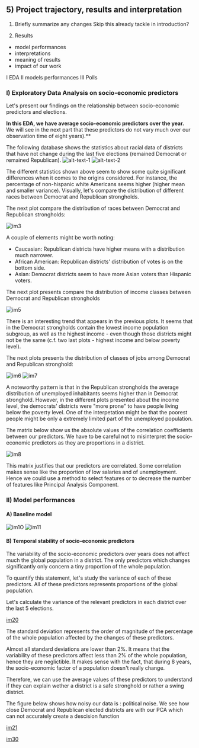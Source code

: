 ## 5) Project trajectory, results and interpretation

1) Briefly summarize any changes
Skip this already tackle in introduction?

2) Results
- model performances
- interpretations
- meaning of results
- impact of our work

I EDA
II models performances
III Polls



### I) Exploratory Data Analysis on socio-economic predictors

Let's present our findings on the relationship between socio-economic predictors and elections.

**In this EDA, we have average socio-economic predictors over the year.** We will see in the next part that these predictors do not vary much over our observation time of eight years).**

The following database shows the statistics about racial data of districts that have not change during the last five elections (remained Democrat or remained Republican).
![alt-text-1](pictures/All_democrat_statistics_race.png "title-1") ![alt-text-2](pictures/All_republican_statistics_race.png "title-2")


The different statistics shown above seem to show some quite significant differences when it comes to the origins considered. For instance, the percentage of non-hispanic white Americans seems higher (higher mean and smaller variance). Visually, let's compare the distribution of different races between Democrat and Republican strongholds.

The next plot compare the distribution of races between Democrat and Republican strongholds:

![im3](pictures/Boxplots_Race_EDA.png)

A couple of elements might be worth noting:
- Caucasian: Republican districts have higher means with a distribution much narrower.
- African American: Republican districts' distribution of votes is on the bottom side.
- Asian: Democrat districts seem to have more Asian voters than Hispanic voters.

The next plot presents compare the distribution of income classes between Democrat and Republican strongholds

![im5](pictures/Boxplots_Income_EDA.png)

There is an interesting trend that appears in the previous plots. It seems that in the Democrat strongholds contain the lowest income population subgroup, as well as the highest income - even though those districts might not be the same (c.f. two last plots - highest income and below poverty level).

The next plots presents the distribution of classes of jobs among Democrat and Republican stronghold:

![im6](pictures/Bars_age.png)
![im7](pictures/Bars_occupation.png)

A noteworthy pattern is that in the Republican strongholds the average distribution of unemployed inhabitants seems higher than in Democrat stronghold. However, in the different plots presented about the income level, the democrats' districts were "more prone" to have people living below the poverty level. One of the interpetation might be that the poorest people might be only a extremely limited part of the unemployed population.

The matrix below show us the absolute values of the correlation coefficients between our predictors. We have to be careful not to misinterpret the socio-economic predictors as they are proportions in a district.

![im8](pictures/Correlation.png)

This matrix justifies that our predictors are correlated. Some correlation makes sense like the proportion of low salaries and of unemployment. Hence we could use a method to select features or to decrease the number of features like Principal Analysis Component.

### II) Model performances

#### A) Baseline model

![im1O](pictures/Results_Basemodel_WithElectionInfo.png)
![im11](pictures/Results_Basemodel_WithoutElectionInfo.png)

#### B) Temporal stability of socio-economic predictors

The variability of the socio-economic predictors over years does not affect much the global population in a district. The only predictors which changes significantly only concern a tiny proportion of the whole population.

To quantify this statement, let's study the variance of each of these predictors. All of these predictors represents proportions of the global population.

Let's calculate the variance of the relevant predictors in each district over the last 5 elections.

[im20](pictures/Hist_STD_per_district.png)

The standard deviation represents the order of magnitude of the percentage of the whole population affected by the changes of these predictors.

Almost all standard deviations are lower than 2%. It means that the variability of these predictors affect less than 2% of the whole population, hence they are neglictible. It makes sense with the fact, that during 8 years, the socio-economic factor of a population doesn't really change.

Therefore, we can use the average values of these predictors to understand if they can explain wether a district is a safe stronghold or rather a swing district.

The figure below shows how noisy our data is : political noise. We see how close Democrat and Republican elected districts are with our PCA which can not accurately create a descision function

[im21](pictures/noisiness_proximity_points.png)

[im30](pictures/less_noisiness_with_model.png)
